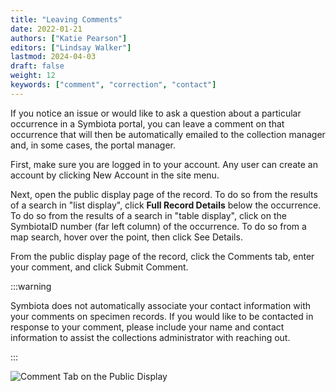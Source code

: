 ```yaml
---
title: "Leaving Comments"
date: 2022-01-21
authors: ["Katie Pearson"]
editors: ["Lindsay Walker"]
lastmod: 2024-04-03
draft: false
weight: 12
keywords: ["comment", "correction", "contact"]
---
```


If you notice an issue or would like to ask a question about a particular occurrence in a Symbiota portal, you can leave a comment on that occurrence that will then be automatically emailed to the collection manager and, in some cases, the portal manager.

First, make sure you are logged in to your account. Any user can create an account by clicking New Account in the site menu.

Next, open the public display page of the record. To do so from the results of a search in "list display", click **Full Record Details** below the occurrence. To do so from the results of a search in "table display", click on the SymbiotaID number (far left column) of the occurrence. To do so from a map search, hover over the point, then click See Details.

From the public display page of the record, click the Comments tab, enter your comment, and click Submit Comment.

:::warning

Symbiota does not automatically associate your contact information with your comments on specimen records. If you would like to be contacted in response to your comment, please include your name and contact information to assist the collections administrator with reaching out.

:::

![Comment Tab on the Public Display](/img/comment.png)
